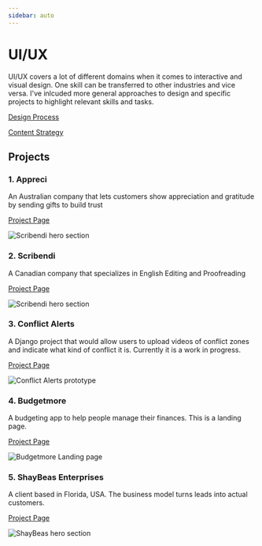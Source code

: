 ```yaml
---
sidebar: auto
---
```


# UI/UX

UI/UX covers a lot of different domains when it comes to interactive and visual design.  One skill can be transferred to other industries and vice versa. I've inlcuded more general approaches to design and specific projects to highlight relevant skills and tasks.

[Design Process](/work/uiux/design-process.md)

[Content Strategy](/work/uiux/content-strategy.md)

## Projects

### 1. Appreci
An Australian company that lets customers show appreciation and gratitude by sending gifts to build trust

[Project Page](/work/uiux/appreci.md)

![Scribendi hero section](/images/work/appreci/appreci-hero.png)

### 2. Scribendi
A Canadian company that specializes in English Editing and Proofreading

[Project Page](/work/uiux/scribendi.md)

![Scribendi hero section](/images/work/scribendi/banner-scribendi.jpg)

### 3. Conflict Alerts
A Django project that would allow users to upload videos of conflict zones and indicate what kind of conflict it is.  Currently it is a work in progress.

[Project Page](/work/uiux/conflict-alerts.md)

![Conflict Alerts prototype](/images/work/conflict-alerts/conflict-alerts.png)

### 4. Budgetmore
A budgeting app to help people manage their finances.  This is a landing page. 

[Project Page](/work/uiux/budgetmore.md)

![Budgetmore Landing page](/images/work/budgetmore/hero-section.png)

### 5. ShayBeas Enterprises
A client based in Florida, USA.  The business model turns leads into actual customers. 

[Project Page](/work/uiux/shaybeas.md)

![ShayBeas hero section](/images/work/shaybeas/shaybeas-hero.png)